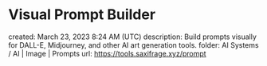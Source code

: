 # Visual Prompt Builder

created: March 23, 2023 8:24 AM (UTC)
description: Build prompts visually for DALL-E, Midjourney, and other AI art generation tools.
folder: AI Systems / AI | Image | Prompts
url: https://tools.saxifrage.xyz/prompt